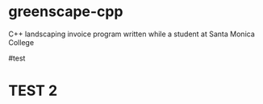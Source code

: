 # greenscape-cpp
C++ landscaping invoice program written while a student at Santa Monica College

#test

# TEST 2

